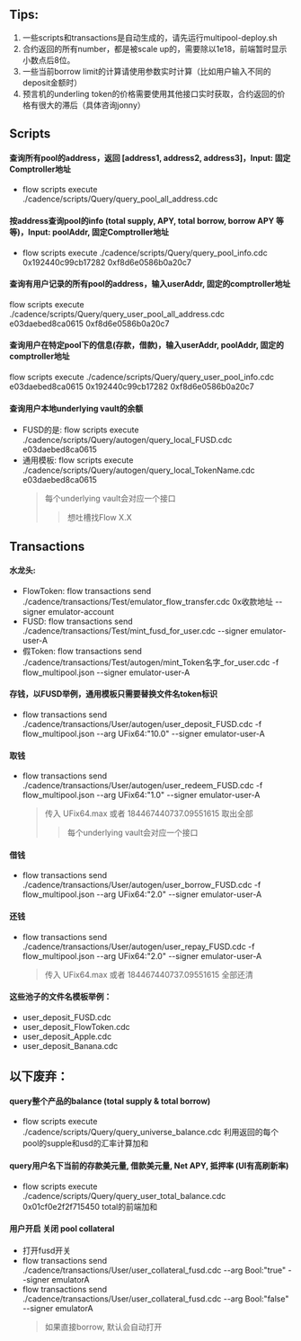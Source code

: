 
## Tips:
1. 一些scripts和transactions是自动生成的，请先运行multipool-deploy.sh
2. 合约返回的所有number，都是被scale up的，需要除以1e18，前端暂时显示小数点后8位。
3. 一些当前borrow limit的计算请使用参数实时计算（比如用户输入不同的deposit金额时）
4. 预言机的underling token的价格需要使用其他接口实时获取，合约返回的价格有很大的滞后（具体咨询jonny）

## Scripts
#### 查询所有pool的address，返回 [address1, address2, address3]，Input: 固定Comptroller地址
* flow scripts execute ./cadence/scripts/Query/query_pool_all_address.cdc
#### 按address查询pool的info (total supply, APY, total borrow, borrow APY 等等)，Input: poolAddr, 固定Comptroller地址
* flow scripts execute ./cadence/scripts/Query/query_pool_info.cdc 0x192440c99cb17282 0xf8d6e0586b0a20c7

#### 查询有用户记录的所有pool的address，输入userAddr, 固定的comptroller地址
flow scripts execute ./cadence/scripts/Query/query_user_pool_all_address.cdc e03daebed8ca0615 0xf8d6e0586b0a20c7
#### 查询用户在特定pool下的信息(存款，借款)，输入userAddr, poolAddr, 固定的comptroller地址
flow scripts execute ./cadence/scripts/Query/query_user_pool_info.cdc e03daebed8ca0615 0x192440c99cb17282 0xf8d6e0586b0a20c7

#### 查询用户本地underlying vault的余额
* FUSD的是: flow scripts execute ./cadence/scripts/Query/autogen/query_local_FUSD.cdc e03daebed8ca0615
* 通用模板:  flow scripts execute ./cadence/scripts/Query/autogen/query_local_TokenName.cdc e03daebed8ca0615
    >每个underlying vault会对应一个接口
    >>想吐槽找Flow X.X



## Transactions
#### 水龙头:
* FlowToken: flow transactions send ./cadence/transactions/Test/emulator_flow_transfer.cdc 0x收款地址 --signer emulator-account
* FUSD: flow transactions send ./cadence/transactions/Test/mint_fusd_for_user.cdc --signer emulator-user-A
* 假Token: flow transactions send ./cadence/transactions/Test/autogen/mint_Token名字_for_user.cdc -f flow_multipool.json --signer emulator-user-A

#### 存钱，以FUSD举例，通用模板只需要替换文件名token标识
* flow transactions send ./cadence/transactions/User/autogen/user_deposit_FUSD.cdc -f flow_multipool.json --arg UFix64:"10.0" --signer emulator-user-A

#### 取钱
* flow transactions send ./cadence/transactions/User/autogen/user_redeem_FUSD.cdc -f flow_multipool.json --arg UFix64:"1.0" --signer emulator-user-A
    >传入 UFix64.max 或者 184467440737.09551615 取出全部
    >>每个underlying vault会对应一个接口

#### 借钱
* flow transactions send ./cadence/transactions/User/autogen/user_borrow_FUSD.cdc -f flow_multipool.json --arg UFix64:"2.0" --signer emulator-user-A

#### 还钱
* flow transactions send ./cadence/transactions/User/autogen/user_repay_FUSD.cdc -f flow_multipool.json --arg UFix64:"2.0" --signer emulator-user-A
    >传入 UFix64.max 或者 184467440737.09551615 全部还清

#### 这些池子的文件名模板举例：
* user_deposit_FUSD.cdc
* user_deposit_FlowToken.cdc
* user_deposit_Apple.cdc
* user_deposit_Banana.cdc




## 以下废弃：
#### query整个产品的balance (total supply & total borrow)
* flow scripts execute ./cadence/scripts/Query/query_universe_balance.cdc
利用返回的每个pool的supple和usd的汇率计算加和

#### query用户名下当前的存款美元量, 借款美元量, Net APY, 抵押率 (UI有高刷新率)
* flow scripts execute ./cadence/scripts/Query/query_user_total_balance.cdc 0x01cf0e2f2f715450
total的前端加和

#### 用户开启 关闭 pool collateral
* 打开fusd开关
* flow transactions send ./cadence/transactions/User/user_collateral_fusd.cdc --arg Bool:"true" --signer emulatorA
* flow transactions send ./cadence/transactions/User/user_collateral_fusd.cdc --arg Bool:"false" --signer emulatorA
    >如果直接borrow, 默认会自动打开




